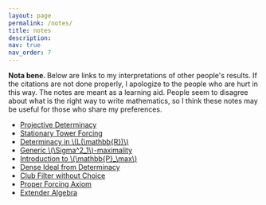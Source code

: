 ```yaml
---
layout: page
permalink: /notes/
title: notes
description:
nav: true
nav_order: 7
---
```

<b> Nota bene. </b> Below are links to my interpretations of other people's results. If the citations are not done properly, I apologize to the people who are hurt in this way. The notes are meant as a learning aid. People seem to disagree about what is the right way to write mathematics, so I think these notes may be useful for those who share my preferences.

<ul> 
  <li><a href = 'https://drive.google.com/file/d/1irjAiXHzFf7ym7XnRyciXKZ_G2AyTDSP/view?usp=sharing'>Projective Determinacy</a></li>
  
  <li><a href="https://drive.google.com/file/d/1VRXK0_VvUgR9Q3f8Rn3evPg5AIePT4iK/view?usp=drive_link"> Stationary Tower Forcing </a></li>
  
  <li><a href="https://drive.google.com/file/d/1len5dVIBr0muqH_D8s97_Jflf3iOnRV1/view?usp=sharing"> Determinacy in \(L(\mathbb{R})\) </a></li>

  <li><a href = "https://drive.google.com/file/d/1pVOx2gkG9yeu8JI2CLFmmZMb9HEnjELX/view?usp=sharing"> Generic \(\Sigma^2_1\)-maximality </a></li>
  
  <li><a href="https://drive.google.com/file/d/1BN6S94tWWgqKevD6C0vPHZzqp6ilYT7E/view?usp=drive_link"> Introduction to \(\mathbb{P}_\max\) </a></li>
  
  <li><a href="https://drive.google.com/file/d/1BxbHD30KxpME7xeNnBL6O1gF-vmgRJh_/view?usp=sharing"> Dense Ideal from Determinacy </a></li>
  
  <li><a href="https://drive.google.com/file/d/1mDx0qIroiJmc0bXHqoXI02YlDzI0c60w/view?usp=sharing"> Club Filter without Choice </a></li>
  
  <li><a href="https://drive.google.com/file/d/1Ur0MlmBFJcaycMTih6fxeAAEXFBrSpuz/view?usp=drive_link"> Proper Forcing Axiom </a></li>
  
  <li><a href="https://drive.google.com/file/d/1KVVhyZvGBjkHwyvC7p1nGpPTQo0pd3kc/view?usp=drive_link"> Extender Algebra </a></li>
</ul>

